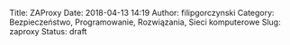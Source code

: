 Title: ZAProxy
Date: 2018-04-13 14:19
Author: filipgorczynski
Category: Bezpieczeństwo, Programowanie, Rozwiązania, Sieci komputerowe
Slug: zaproxy
Status: draft


